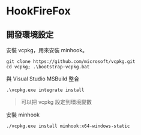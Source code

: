 # HookFireFox

## 開發環境設定

安裝 vcpkg，用來安裝 minhook。

```shell
git clone https://github.com/microsoft/vcpkg.git
cd vcpkg; .\bootstrap-vcpkg.bat
```

與 Visual Studio MSBuild 整合

```shell
.\vcpkg.exe integrate install
```

> 可以把 vcpkg 設定到環境變數

安裝 minhook

```
./vcpkg.exe install minhook:x64-windows-static
```
